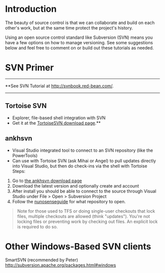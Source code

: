 # Introduction #
The beauty of source control is that we can collaborate and build on each other's work, but at the same time protect the project's history.

Using an open source control standard like Subversion (SVN) means you have a few options on how to manage versioning. See some suggestions below and feel free to comment on or build out these tutorials as needed.

# SVN Primer #

---

**See SVN Tutorial at http://svnbook.red-bean.com/.

---

## Tortoise SVN ##
  * Explorer, file-based shell integration with SVN
  * Get it at the [TortoiseSVN download page](http://tortoisesvn.net/downloads.html).**

## ankhsvn ##
  * Visual Studio integrated tool to connect to an SVN repository (like the PowerTools)
  * Can use with Tortoise SVN (ask Mihai or Angel) to pull updates directly into Visual Studio, but then do check-ins via the shell with Tortoise
Steps:
  1. Go to [the ankhsvn download page](http://ankhsvn.open.collab.net/downloads)
  1. Download the latest version and optionally create and account
  1. After install you should be able to connect to the source through Visual Studio under File > Open > Subversion Project
  1. Follow the [nunosenseguide](nononsenseguide.md) for what repository to open.
> Note for those used to TFS or doing single-user checkouts that lock files, multiple checkouts are allowed (think "updates"). You're not locking files or preventing work by checking out files. An explicit lock is required to do so.

# Other Windows-Based SVN clients #
SmartSVN (recommended by Peter)
http://subversion.apache.org/packages.html#windows